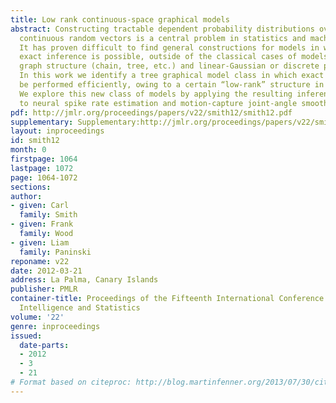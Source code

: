 ```yaml
---
title: Low rank continuous-space graphical models
abstract: Constructing tractable dependent probability distributions over structured
  continuous random vectors is a central problem in statistics and machine learning.
  It has proven difficult to find general constructions for models in which efficient
  exact inference is possible, outside of the classical cases of models with restricted
  graph structure (chain, tree, etc.) and linear-Gaussian or discrete potentials.
  In this work we identify a tree graphical model class in which exact inference can
  be performed efficiently, owing to a certain “low-rank” structure in the potentials.
  We explore this new class of models by applying the resulting inference methods
  to neural spike rate estimation and motion-capture joint-angle smoothing tasks.
pdf: http://jmlr.org/proceedings/papers/v22/smith12/smith12.pdf
supplementary: Supplementary:http://jmlr.org/proceedings/papers/v22/smith12/smith12Supple.pdf
layout: inproceedings
id: smith12
month: 0
firstpage: 1064
lastpage: 1072
page: 1064-1072
sections: 
author:
- given: Carl
  family: Smith
- given: Frank
  family: Wood
- given: Liam
  family: Paninski
reponame: v22
date: 2012-03-21
address: La Palma, Canary Islands
publisher: PMLR
container-title: Proceedings of the Fifteenth International Conference on Artificial
  Intelligence and Statistics
volume: '22'
genre: inproceedings
issued:
  date-parts:
  - 2012
  - 3
  - 21
# Format based on citeproc: http://blog.martinfenner.org/2013/07/30/citeproc-yaml-for-bibliographies/
---
```

